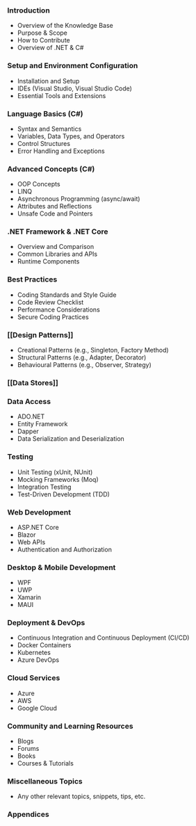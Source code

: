 ### Introduction
- Overview of the Knowledge Base
- Purpose & Scope
- How to Contribute
- Overview of .NET & C#
### Setup and Environment Configuration

- Installation and Setup
- IDEs (Visual Studio, Visual Studio Code)
- Essential Tools and Extensions
### Language Basics (C#)

- Syntax and Semantics
- Variables, Data Types, and Operators
- Control Structures
- Error Handling and Exceptions
### Advanced Concepts (C#)
- OOP Concepts
- LINQ
- Asynchronous Programming (async/await)
- Attributes and Reflections
- Unsafe Code and Pointers
### .NET Framework & .NET Core
- Overview and Comparison
- Common Libraries and APIs
- Runtime Components
### Best Practices
- Coding Standards and Style Guide
- Code Review Checklist
- Performance Considerations
- Secure Coding Practices
### [[Design Patterns]]
- Creational Patterns (e.g., Singleton, Factory Method)
- Structural Patterns (e.g., Adapter, Decorator)
- Behavioural Patterns (e.g., Observer, Strategy)
### [[Data Stores]]
### Data Access
- ADO.NET
- Entity Framework
- Dapper
- Data Serialization and Deserialization
### Testing
- Unit Testing (xUnit, NUnit)
- Mocking Frameworks (Moq)
- Integration Testing
- Test-Driven Development (TDD)
### Web Development
- ASP.NET Core
- Blazor
- Web APIs
- Authentication and Authorization
### Desktop & Mobile Development
- WPF
- UWP
- Xamarin
- MAUI
### Deployment & DevOps
- Continuous Integration and Continuous Deployment (CI/CD)
- Docker Containers
- Kubernetes
- Azure DevOps
### Cloud Services
- Azure
- AWS
- Google Cloud
### Community and Learning Resources
- Blogs
- Forums
- Books
- Courses & Tutorials
### Miscellaneous Topics
- Any other relevant topics, snippets, tips, etc.
### Appendices
